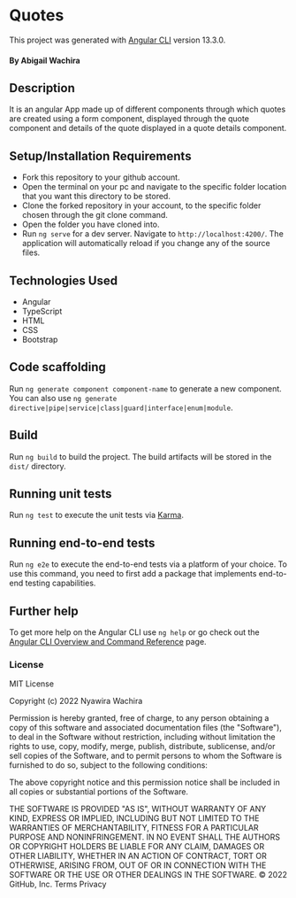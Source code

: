 # Quotes

This project was generated with [Angular CLI](https://github.com/angular/angular-cli) version 13.3.0.

#### By **Abigail Wachira**

## Description
It is an angular App made up of different components through which quotes are created using a form component, displayed through the
quote component and details of the quote displayed in a quote details component.

## Setup/Installation Requirements
* Fork this repository to your github account.
* Open the terminal on your pc and navigate to the specific folder location that you want this directory to be stored.
* Clone the forked repository in your account, to the specific folder chosen through the git clone command.
* Open the folder you have cloned into.
* Run `ng serve` for a dev server. Navigate to `http://localhost:4200/`. 
  The application will automatically reload if you change any of the source files.
  
## Technologies Used
* Angular
* TypeScript
* HTML
* CSS
* Bootstrap

## Code scaffolding

Run `ng generate component component-name` to generate a new component. You can also use `ng generate directive|pipe|service|class|guard|interface|enum|module`.

## Build

Run `ng build` to build the project. The build artifacts will be stored in the `dist/` directory.

## Running unit tests

Run `ng test` to execute the unit tests via [Karma](https://karma-runner.github.io).

## Running end-to-end tests

Run `ng e2e` to execute the end-to-end tests via a platform of your choice. To use this command, you need to first add a package that implements end-to-end testing capabilities.

## Further help

To get more help on the Angular CLI use `ng help` or go check out the [Angular CLI Overview and Command Reference](https://angular.io/cli) page.

### License

MIT License

Copyright (c) 2022 Nyawira Wachira

Permission is hereby granted, free of charge, to any person obtaining a copy
of this software and associated documentation files (the "Software"), to deal
in the Software without restriction, including without limitation the rights
to use, copy, modify, merge, publish, distribute, sublicense, and/or sell
copies of the Software, and to permit persons to whom the Software is
furnished to do so, subject to the following conditions:

The above copyright notice and this permission notice shall be included in all
copies or substantial portions of the Software.

THE SOFTWARE IS PROVIDED "AS IS", WITHOUT WARRANTY OF ANY KIND, EXPRESS OR
IMPLIED, INCLUDING BUT NOT LIMITED TO THE WARRANTIES OF MERCHANTABILITY,
FITNESS FOR A PARTICULAR PURPOSE AND NONINFRINGEMENT. IN NO EVENT SHALL THE
AUTHORS OR COPYRIGHT HOLDERS BE LIABLE FOR ANY CLAIM, DAMAGES OR OTHER
LIABILITY, WHETHER IN AN ACTION OF CONTRACT, TORT OR OTHERWISE, ARISING FROM,
OUT OF OR IN CONNECTION WITH THE SOFTWARE OR THE USE OR OTHER DEALINGS IN THE
SOFTWARE.
© 2022 GitHub, Inc.
Terms
Privacy




